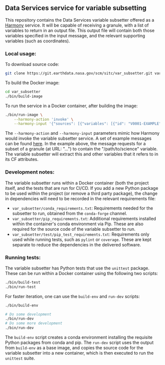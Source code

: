 ## Data Services service for variable subsetting

This repository contains the Data Services variable subsetter offered as a
[Harmony](https://wiki.earthdata.nasa.gov/spaces/viewspace.action?key=HARMONY)
service. It will be capable of receiving a granule, with a list of variables to
return in an output file. This output file will contain both those variables
specified in the input message, and the relevant supporting variables (such as
coordinates).

### Local usage:

To download source code:

```bash
git clone https://git.earthdata.nasa.gov/scm/sitc/var_subsetter.git var_subsetter
```

To build the Docker image:

```bash
cd var_subsetter
./bin/build-image
```

To run the service in a Docker container, after building the image:

```bash
./bin/run-image \
	--harmony-action 'invoke' \
	--harmony-input '{"sources": [{"variables": [{"id": "V0001-EXAMPLE", "name": "science_variable", "fullPath": "/path/to/science"}], "granules": ["url": "..."}]], "user": "urs_user", "isSynchronous": true}'
```

The `--harmony-action` and `--harmony-input` parameters mimic how Harmony would
invoke the variable subsetter service. A set of example messages can be found
[here](https://git.earthdata.nasa.gov/projects/HARMONY/repos/harmony-service-lib-py/browse/tests/example_messages.py). In the example above, the message requests
for a subset of a granule (at URL: "...") to contain the "/path/to/science"
variable. The variable subsetter will extract this and other variables that it
refers to in its CF attributes.

### Development notes:

The variable subsetter runs within a Docker container (both the project itself,
and the tests that are run for CI/CD. If you add a new Python package to be
used within the project (or remove a third party package), the change in
dependencies will need to be recorded in the relevant requirements file:

* `var_subsetter/conda_requirements.txt`: Requirements needed for the subsetter
	to run, obtained from the `conda-forge` channel.
* `var_subsetter/pip_requirements.txt`: Additional requirements installed
	within the container's conda environment via Pip. These are also required
	for the source code of the variable subsetter to run.
* `var_subsetter/test/pip_test_requirements.txt`: Requirements only used while
	running tests, such as `pylint` or `coverage`. These are kept separate to
	reduce the dependencies in the delivered software.

### Running tests:

The variable subsetter has Python tests that use the `unittest` package. These
can be run within a Docker container using the following two scripts:

```bash
./bin/build-test
./bin/run-test
```

For faster iteration, one can use the `build-env` and `run-dev` scripts:

```bash
./bin/build-env

# Do some development
./bin/run-dev
# Do some more development
./bin/run-dev
```

The `build-env` script creates a conda environment installing the requisite
Python packages from conda and pip. The `run-dev` script uses the output from
`build-env` as a base image, and copies the source code for the variable
subsetter into a new container, which is then executed to run the `unittest`
suite.
